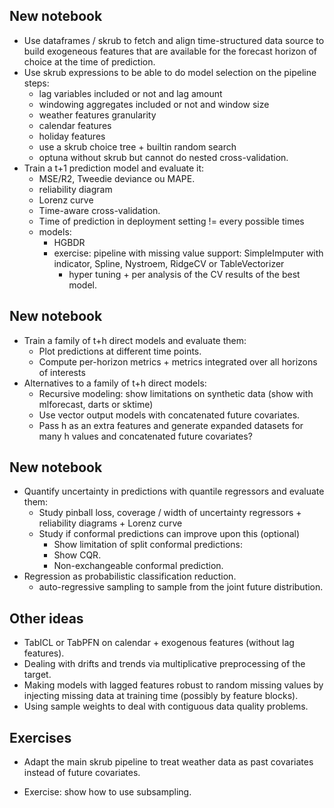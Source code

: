 
## New notebook

- Use dataframes / skrub to fetch and align time-structured data source to
  build exogeneous features that are available for the forecast horizon of
  choice at the time of prediction.
- Use skrub expressions to be able to do model selection on the pipeline steps:
    - lag variables included or not and lag amount
    - windowing aggregates included or not and window size
    - weather features granularity
    - calendar features
    - holiday features
    - use a skrub choice tree + builtin random search
    - optuna without skrub but cannot do nested cross-validation.
- Train a t+1 prediction model and evaluate it:
    - MSE/R2, Tweedie deviance ou MAPE.
    - reliability diagram
    - Lorenz curve
    - Time-aware cross-validation.
    - Time of prediction in deployment setting != every possible times
    - models:
        - HGBDR
        - exercise: pipeline with missing value support: SimpleImputer with indicator, Spline, Nystroem, RidgeCV or TableVectorizer
            - hyper tuning + per analysis of the CV results of the best model.

## New notebook

- Train a family of t+h direct models and evaluate them:
    - Plot predictions at different time points.
    - Compute per-horizon metrics + metrics integrated over all horizons of interests
- Alternatives to a family of t+h direct models:
    - Recursive modeling: show limitations on synthetic data (show with mlforecast, darts or sktime)
    - Use vector output models with concatenated future covariates.
    - Pass h as an extra features and generate expanded datasets for many h values and concatenated future covariates?

## New notebook

- Quantify uncertainty in predictions with quantile regressors and evaluate them:
    - Study pinball loss, coverage / width of uncertainty regressors + reliability diagrams + Lorenz curve
    - Study if conformal predictions can improve upon this (optional)
        - Show limitation of split conformal predictions: 
        - Show CQR.
        - Non-exchangeable conformal prediction.
- Regression as probabilistic classification reduction.
    - auto-regressive sampling to sample from the joint future distribution.

## Other ideas

- TabICL or TabPFN on calendar + exogenous features (without lag features).
- Dealing with drifts and trends via multiplicative preprocessing of the target.
- Making models with lagged features robust to random missing values by injecting missing data at training time (possibly by feature blocks).
- Using sample weights to deal with contiguous data quality problems.


## Exercises

- Adapt the main skrub pipeline to treat weather data as past covariates
  instead of future covariates.

- Exercise: show how to use subsampling.